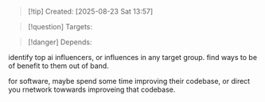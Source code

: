 
>[!tip] Created: [2025-08-23 Sat 13:57]

>[!question] Targets: 

>[!danger] Depends: 

identify top ai influencers, or influences in any target group.
find ways to be of benefit to them out of band.

for software, maybe spend some time improving their codebase, or direct you rnetwork towwards improveing that codebase.